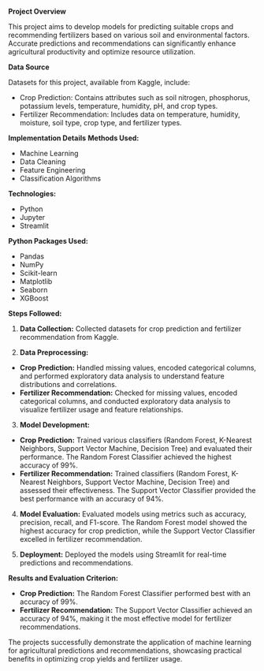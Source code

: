 **Project Overview**

This project aims to develop models for predicting suitable crops and recommending fertilizers based on various soil and environmental factors. Accurate predictions and recommendations can significantly enhance agricultural productivity and optimize resource utilization.

**Data Source**

Datasets for this project, available from Kaggle, include:
- Crop Prediction: Contains attributes such as soil nitrogen, phosphorus, potassium levels, temperature, humidity, pH, and crop types.
- Fertilizer Recommendation: Includes data on temperature, humidity, moisture, soil type, crop type, and fertilizer types.

**Implementation Details**
**Methods Used:**
- Machine Learning
- Data Cleaning
- Feature Engineering
- Classification Algorithms

**Technologies:**
- Python
- Jupyter
- Streamlit

**Python Packages Used:**
- Pandas
- NumPy
- Scikit-learn
- Matplotlib
- Seaborn
- XGBoost

**Steps Followed:**

1. **Data Collection:**
   Collected datasets for crop prediction and fertilizer recommendation from Kaggle.

2. **Data Preprocessing:**
- **Crop Prediction:** Handled missing values, encoded categorical columns, and performed exploratory data analysis to understand feature distributions and correlations.
- **Fertilizer Recommendation:** Checked for missing values, encoded categorical columns, and conducted exploratory data analysis to visualize fertilizer usage and feature relationships.

3. **Model Development:**
- **Crop Prediction:** Trained various classifiers (Random Forest, K-Nearest Neighbors, Support Vector Machine, Decision Tree) and evaluated their performance. The Random Forest Classifier achieved the highest accuracy of 99%.
- **Fertilizer Recommendation:** Trained classifiers (Random Forest, K-Nearest Neighbors, Support Vector Machine, Decision Tree) and assessed their effectiveness. The Support Vector Classifier provided the best performance with an accuracy of 94%.

4. **Model Evaluation:**
   Evaluated models using metrics such as accuracy, precision, recall, and F1-score. The Random Forest model showed the highest accuracy for crop prediction, while the Support Vector Classifier excelled in fertilizer recommendation.

5. **Deployment:**
   Deployed the models using Streamlit for real-time predictions and recommendations.

**Results and Evaluation Criterion:**
- **Crop Prediction:** The Random Forest Classifier performed best with an accuracy of 99%.
- **Fertilizer Recommendation:** The Support Vector Classifier achieved an accuracy of 94%, making it the most effective model for fertilizer recommendations.

The projects successfully demonstrate the application of machine learning for agricultural predictions and recommendations, showcasing practical benefits in optimizing crop yields and fertilizer usage.
